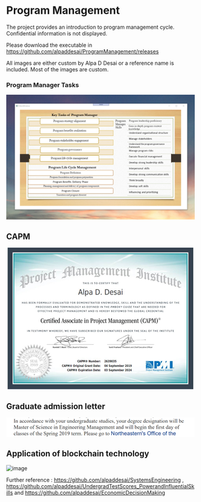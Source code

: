 # Program Management

The project provides an introduction to program management cycle. Confidential information is not displayed. 

Please download the executable in https://github.com/alpaddesai/ProgramManagement/releases

All images are either custom by Alpa D Desai or a reference name is included. Most of the images are custom.

### Program Manager Tasks
![image](ProgramManager.png)

## CAPM
![image](CAPMCertificate.jpg)

## Graduate admission letter
![image](EngineeringMgmt.png)

## Application of blockchain technology
![image](BlockchainApplications.png)

Further reference :  https://github.com/alpaddesai/SystemsEngineering , https://github.com/alpaddesai/UndergradTestScores_PowerandInfluentialSkills and  https://github.com/alpaddesai/EconomicDecisionMaking 
